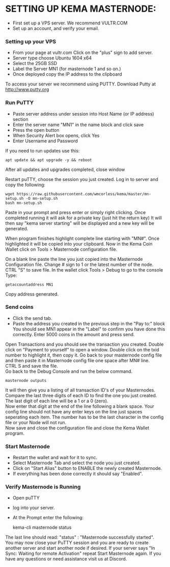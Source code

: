 SETTING UP KEMA MASTERNODE:
===========================
* First set up a VPS server. We recommend VULTR.COM
* Set up an account, and verify your email.

### Setting up your VPS

* From your page at vultr.com Click on the "plus" sign to add server.
* Server type choose Ubuntu 1604 x64
* Select the 25GB SSD
* Label the Server MN1 (for masternode 1 and so on.)
* Once deployed copy the IP address to the clipboard
 
To access your server we recommend using PUTTY. 
Download Putty at http://www.putty.org

### Run PuTTY
* Paste server address under session into Host Name (or IP address) section
* Enter the server name "MN1" in the name block and click save
* Press the open button
* When Security Alert box opens, click Yes
* Enter Username and Password

If you need to run updates use this:

    apt update && apt upgrade -y && reboot

After all updates and upgrades completed, close window

Restart puTTY, choose the session you just created.
Log in to server and copy the following:

    wget https://raw.githubusercontent.com/wmcorless/kema/master/mn-setup.sh -O mn-setup.sh
    bash mn-setup.sh

Paste in your prompt and press enter or simply right clicking.
Once completed running it will ask for a private key (just hit the return key) 
It will then say "kema server starting" will be displayed and a new key will be generated.

When program finishes highlight complete line starting with "MN#". 
Once highlighted it will be copied into your clipboard.
Now in the Kema Coin Wallet click on Tools > Masternode configuration file.

On a blank line paste the line you just copied into the Masternode Configuration file.
Change # sign to 1 or the latest number of the node.  
CTRL "S" to save file.
In the wallet click Tools > Debug to go to the console 
Type:

    getaccountaddress MN1
    
Copy address generated.

### Send coins

* Click the send tab.
* Paste the address you created in the previous step in the "Pay to:" block
You should see MN1 appear in the "Label" to confirm you have done this correctly.
Enter 5000 coins in the amount and press send.

Open Transactions and you should see the transaction you created.
Double click on "Payment to yourself" to open a window.
Double click on the txid number to highlight it, then copy it. 
Go back to your masternode config file and then paste it in Masternode config file one space after MN# line.  
CTRL S and save the file.  
Go back to the Debug Console and run the below command.

    masternode outputs

It will then give you a listing of all transaction ID's of your Masternodes.  
Compare the last three digits of each ID to find the one you just created.  
The last digit of each line will be a 1 or a 0 (zero).  
Now enter that digit at the end of the line following a blank space. 
Your config line should not have any enter keys on the line just spaces seperating each item. 
The number has to be the last character in the config file or your Node will not run.  
Now save and close the configuration file and close the Kema Wallet program.  

### Start Masternode

* Restart the wallet and wait for it to sync.  
* Select Masternode Tab and select the node you just created.  
* Click on "Start Alias"  button to ENABLE the newly created Masternode.
* If everything has been done correctly it should say "Enabled".

### Verify Masternode is Running

* Open puTTY
* log into your server.
* At the Prompt enter the following:

    kema-cli masternode status

The last line should read: "status" : "Masternode successfully started".  
You may now close your PuTTY session and you are ready to create another server and start another node if desired.
If your server says "In Sync: Waiting for remote Activation" repeat Start Masternode again.
If you have any questions or need assistance visit us at Discord.
